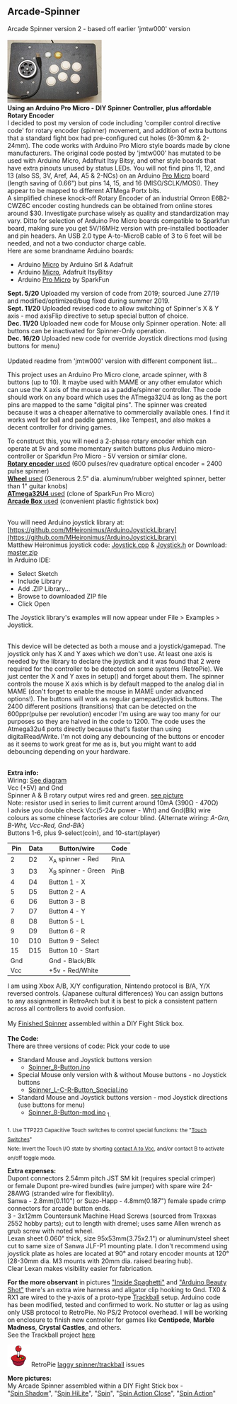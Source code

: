 ## **Arcade-Spinner** 
Arcade Spinner version 2 - based off earlier 'jmtw000' version <br/><br/>
![Spinner](Pics/IMG_3830.jpg)  
**Using an Arduino Pro Micro - DIY Spinner Controller, plus affordable Rotary Encoder**  
I decided to post my version of code including 'compiler control directive code' for rotary encoder (spinner) movement, and addition of extra buttons that a standard fight box had pre-configured cut holes (6-30mm & 2-24mm). The code works with Arduino Pro Micro style boards made by clone manufacturers. The original code posted by 'jmtw000' has mutated to be used with Arduino Micro, Adafruit Itsy Bitsy, and other style boards that have extra pinouts unused by status LEDs. You will not find pins 11, 12, and 13 (also SS, 3V, Aref, A4, A5 & 2-NCs) on an  Arduino [Pro Micro](Pics/Arduino%20Pro%20Micro%20Atmega32u4.jpg) board (length saving of 0.66") but pins 14, 15, and 16 (MISO/SCLK/MOSI). They appear to be mapped to different ATMega Portx bits.  
A simplified chinese knock-off Rotary Encoder of an industrial Omron E6B2-CWZ6C encoder costing hundreds can be obtained from online stores around $30. Investigate purchase wisely as quality and standardization may vary. Ditto for selection of Arduino Pro Micro boards compatible to Sparkfun board, making sure you get 5V/16MHz version with pre-installed bootloader and pin headers. An USB 2.0 type A-to-MicroB cable of 3 to 6 feet will be needed, and not a two conductor charge cable.  
Here are some brandname Arduino boards:  
* Arduino [Micro](Pics/Arduino%20Micro%20(Adafruit).jpg) by Arduino Srl & Adafruit  
* Arduino [Micro](Pics/Adafruit%20ItsyBitsy%20-%20Arduino%20Micro.jpg), Adafruit ItsyBitsy  
* Arduino [Pro Micro](Pics/Arduino%20Pro%20Micro%20(SparkFun).jpg) by SparkFun

**Sept. 5/20**  Uploaded my version of code from 2019; sourced June 27/19 and modified/optimized/bug fixed during summer 2019.<br/>
**Sept. 11/20** Uploaded revised code to allow switching of Spinner's X & Y axis - mod axisFlip directive to setup special button of choice. <br/>
**Dec. 11/20**  Uploaded new code for Mouse only Spinner operation. Note: all buttons can be inactivated for Spinner-Only operation.  
**Dec. 16/20**  Uploaded new code for override Joystick directions mod (using buttons for menu)<br/><br/>
Updated readme from 'jmtw000' version with different component list...

This project uses an Arduino Pro Micro clone, arcade spinner, with 8 buttons (up to 10). It maybe used with MAME or any other emulator which can use the X axis of the mouse as a paddle/spinner controller. The code should work on any board which uses the ATmega32U4 as long as the port pins are mapped to the same "digital pins". The spinner was created because it was a cheaper alternative to commercially available ones. I find it works well for ball and paddle games, like Tempest, and also makes a decent controller for driving games.

To construct this, you will need a 2-phase rotary encoder which can operate at 5v and some momentary switch buttons plus Arduino micro-controller or Sparkfun Pro Micro - 5V version or similar clone.<br/> 
[**Rotary encoder** used](https://www.amazon.ca/gp/product/B00IJ788AA/ref=ppx_yo_dt_b_asin_title_o07_s00?ie=UTF8&psc=1) (600 pulses/rev quadrature optical encoder = 2400 pulse spinner)<br/>
[**Wheel** used](https://www.amazon.ca/gp/product/B07DPDJHR6/ref=ppx_yo_dt_b_asin_title_o06_s00?ie=UTF8&psc=1) (Generous 2.5" dia. aluminum/rubber weighted spinner, better than 1" guitar knobs)<br/>
[**ATmega32U4** used](https://www.amazon.ca/gp/product/B01N4TVIQX/ref=ppx_yo_dt_b_asin_title_o02_s00?ie=UTF8&psc=1) (clone of SparkFun Pro Micro)<br/> 
[**Arcade Box** used](https://www.amazon.ca/gp/product/B07HRS9BFK/ref=ppx_yo_dt_b_asin_image_o01_s00?ie=UTF8&psc=1) (convenient plastic fightstick box)<br/><br/>

You will need Arduino joystick library at: [https://github.com/MHeironimus/ArduinoJoystickLibrary](https://github.com/MHeironimus/ArduinoJoystickLibrary) <br/>
Matthew Heironimus joystick code: [Joystick.cpp](https://github.com/MHeironimus/ArduinoJoystickLibrary/blob/master/src/Joystick.cpp) & 
[Joystick.h](https://github.com/MHeironimus/ArduinoJoystickLibrary/blob/master/src/Joystick.h) or 
Download: [master.zip](https://github.com/MHeironimus/ArduinoJoystickLibrary/archive/master.zip)  
In Arduino IDE:
- Select Sketch 
- Include Library 
- Add .ZIP Library... 
- Browse to downloaded ZIP file 
- Click Open

The Joystick library's examples will now appear under File > Examples > Joystick. <br/><br/>

This device will be detected as both a mouse and a joystick/gamepad. The joystick only has X and Y axes which we don't use. At least one axis is needed by the library to declare the joystick and it was found that 2 were required for the controller to be detected on some systems (RetroPie). We just center the X and Y axes in setup() and forget about them. The spinner controls the mouse X axis which is by default mapped to the analog dial in MAME (don't forget to enable the mouse in MAME under advanced options!). The buttons will work as regular gamepad/joystick buttons. The 2400 different positions (transitions) that can be detected on the 600ppr(pulse per revolution) encoder I'm using are way too many for our purposes so they are halved in the code to 1200. The code uses the Atmega32u4 ports directly because that's faster than using digitalRead/Write. I'm not doing any debouncing of the buttons or encoder as it seems to work great for me as is, but you might want to add debouncing depending on your hardware.<br/><br/>

**Extra info:**<br/>
Wiring: [See diagram](Pics/Spinner%20Sketch_bb.jpg)<br/>
Vcc (+5V) and Gnd<br/>
Spinner A & B rotary output wires red and green. [see picture](Pics/Inside%20guts%20of%20spinner.jpg) <br/>
Note: resistor used in series to limit current around 10mA (390Ω	- 470Ω)  
I advise you double check Vcc(5-24v power - Wht) and Gnd(Blk) wire colours as some chinese factories are colour blind. {Alternate wiring: *A-Grn, B-Wht, Vcc-Red, Gnd-Blk*}<br/>
Buttons 1-6, plus 9-select(coin), and 10-start(player)<br/>

Pin |Data |Button/wire  |Code  
--- |---- |------------ |----  
2   |D2   |X<sub>A</sub> spinner - Red |PinA  
3   |D3   |X<sub>B</sub> spinner - Green |PinB  
4   |D4   |Button 1 - X
5   |D5   |Button 2 - A
6   |D6   |Button 3 - B
7   |D7   |Button 4 - Y
8   |D8   |Button 5 - L
9   |D9   |Button 6 - R
10  |D10  |Button 9 - Select
15  |D15  |Button 10 - Start
Gnd |     |Gnd - Black/Blk
Vcc |     |+5v - Red/White  <br/>

I am using Xbox A/B, X/Y configuration, Nintendo protocol is B/A, Y/X reversed controls. (Japanese cultural differences) 
You can assign buttons to any assignment in RetroArch but it is best to pick a consistent pattern across all controllers to avoid confusion.  
<br/>
My [Finished Spinner](Pics/CraigB's%20Spinner.jpg) assembled within a DIY Fight Stick box.  
<br/>
**The Code:**<br/>
There are three versions of code: Pick your code to use
- Standard Mouse and Joystick buttons version  
  - [Spinner_8-Button.ino](Spinner_8-Button.ino)
- Special Mouse only version with & without Mouse buttons - no Joystick buttons  
  - [Spinner_L-C-R-Button_Special.ino](Spinner_L-C-R-Button_Special.ino)
- Standard Mouse and Joystick buttons version - mod Joystick directions (use buttons for menu)
  - [Spinner_8-Button-mod.ino](Spinner_8-Button-mod.ino)<sub> 1.</sub><br/>

<sub>1. Use TTP223 Capacitive Touch switches to control special functions: the 
"[Touch Switches](Pics/Double%20Touch.jpg)"   
Note: Invert the Touch I/O state by shorting [contact A to Vcc](Pics/TTP223B_chip_side.jpg), and/or contact B to activate on/off toggle mode.</sub>  

**Extra expenses:**  
Dupont connectors 2.54mm pitch JST SM kit (requires special crimper)  
or female Dupont pre-wired bundles (wire jumper) with spare wire 24-28AWG (stranded wire for flexiblity).  
Sanwa - 2.8mm(0.110") or Suzo-Happ - 4.8mm(0.187") female spade crimp connectors for arcade button ends.  
3 - 3x12mm Countersunk Machine Head Screws (sourced from Traxxas 2552 hobby parts); cut to length with dremel; uses same Allen wrench as grub screw with noted wheel.  
Lexan sheet 0.060" thick, size 95x53mm(3.75x2.1") or aluminum/steel sheet cut to same size of Sanwa JLF-P1 mounting plate. I don't recommend using joystick plate as holes are located at 90° and rotary encoder mounts at 120° (28-30mm dia. M3 mounts with 20mm dia. raised bearing hub).  
Clear Lexan makes visibility easier for fabrication.<br/>

**For the more observant** in pictures ["Inside Spaghetti"](Special%20Testing%20Pics/Inside%20spaghetti.jpg) and ["Arduino Beauty Shot"](Special%20Testing%20Pics/Arduino%20beauty%20shot.jpg) there's an extra wire harness and aligator clip hooking to Gnd. TX0 & RX1 are wired to the y-axis of a proto-type [Trackball](https://www.amazon.ca/gp/product/B00F1YQH6G/ref=ppx_yo_dt_b_asin_title_o01_s00?ie=UTF8&psc=1) setup. Arduino code has been modified, tested and confirmed to work. No stutter or lag as using only USB protocol to RetroPie. No PS/2 Protocol overhead. I will be working on enclosure to finish new controller for games like **Centipede**, **Marble Madness**, **Crystal Castles**, and others.  
See the Trackball project [here](https://craigb-spinner.github.io/Arcade-Trackball/)  

![RetroPie Logo](Pics/RetroPie%20Logo.png) RetroPie [laggy spinner/trackball](laggy_mouse.md) issues

**More pictures:**  
My Arcade Spinner assembled within a DIY Fight Stick box -  
"[Spin Shadow](Pics/Spin%20Shadow.jpg)", 
"[Spin HiLite](Pics/Spin%20HiLite.jpg)", 
"[Spin](Pics/Spin%20Full.jpg)", 
"[Spin Action Close](Pics/Spin%20Action%20Close.jpg)", 
"[Spin Action](Pics/Spin%20Action%20Full.jpg)"  

